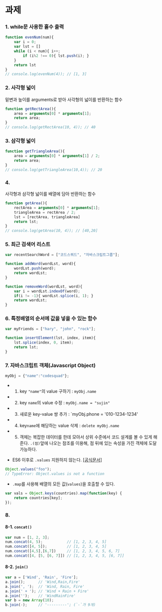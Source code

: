 # 과제

### 1. while문 사용한 홀수 출력
```javascript
function evenNum(num){
    var i = 0;
    var lst = []
    while (i < num){ i++;
        if (i%2 !== 0){ lst.push(i); }
    }
    return lst
}
// console.log(evenNum(4)); // [1, 3]
```

### 2. 사각형 넓이
밑변과 높이를 arguments로 받아 사각형의 넓이를 반환하는 함수
```javascript
function getRectArea(){
    area = arguments[0] * arguments[1];
    return area;
}
// console.log(getRectArea(10, 4)); // 40
```

### 3. 삼각형 넓이
```javascript
function getTriangleArea(){
    area = arguments[0] * arguments[1] / 2;
    return area;
}
// console.log(getTriangleArea(10,4)); // 20
```

### 4.
사각형과 삼각형 넓이를 배열에 담아 반환하는 함수
```javascript
function getArea(){
    rectArea = arguments[0] * arguments[1];
    triangleArea = rectArea / 2;
    lst = [rectArea, triangleArea]
    return lst;
}
// console.log(getArea(10, 4)); // [40,20]
```

### 5. 최근 검색어 리스트 
```javascript
var recentSearchWord = ["코드스쿼드", "자바스크립트그룹"];

function addWord(wordLst, word){
    wordLst.push(word);
    return wordLst;
}

function removeWord(wordLst, word){
    var i = wordLst.indexOf(word);
    if(i != -1){ wordLst.splice(i, 1); }
    return wordLst;
}
```
### 6. 특정배열의 순서에 값을 넣을 수 있는 함수
```javascript
var myFriends = ["hary", "john", "rock"];

function insertElement(lst, index, item){
    lst.splice(index, 0, item);
    return lst;
}
```

### 7. 자바스크립트 객체(Javascript Object)
```javascript
myObj = {"name":"codesquad"};
```
- 1. key `"name"`의 value 구하기 : `myObj.name`
- 2. key `name`의 value 수정 : `myObj.name = "sujin"`
- 3. 새로운 key-value 쌍 추가 : `myObj.phone = '010-1234-1234'
- 4. key`name`에 해당하는 value 삭제 : `delete myObj.name`
- 5. 객체는 복잡한 데이터를 한데 모아서 상위 수준에서 코드 설계를 볼 수 있게 해준다. `.(점)`앞에 나오는 참조를 이용해, 점 뒤에 있는 속성을 가진 객체에 도달 가능하다.

* ES6 이후로 `.values` 지원하지 않는다. [[공식문서]](https://tc39.github.io/ecma262/#sec-object.values)
```javascript
Object.values("foo");
// TypeError: Object.values is not a function
```

* `.map`를 사용해 배열의 모든 값(`values`)을 호출할 수 있다.
```javascript
var vals = Object.keys(countries).map(function(key) {
    return countries[key];
});
```
### 8.
#### 8-1. `concat()`
```javascript
var num = [1, 2, 3];
num.concat(4, 5);           // [1, 2, 3, 4, 5]
num.concat([4, 5]);         // [1, 2, 3, 4, 5]
num.concat([4,5],[6,7])     // [1, 2, 3, 4, 5, 6, 7]
num.concat([4, [5, [6, 7]]) // [1, 2, 3, 4, 5, [6, 7]]
```

#### 8-2. `join()`
```javascript
var a = ['Wind', 'Rain', 'Fire'];
a.join();      // 'Wind,Rain,Fire'
a.join(', ');  // 'Wind, Rain, Fire'
a.join(' + '); // 'Wind + Rain + Fire'
a.join('');    // 'WindRainFire'
var b = new Array(10);
b.join(-);     // '---------'; (`-`가 9개)
```
